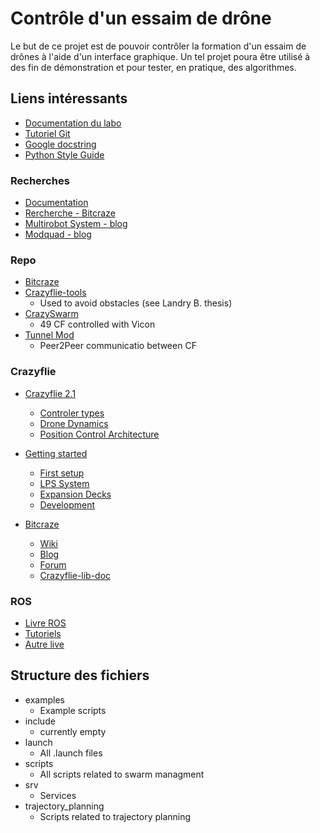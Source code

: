 #  Contrôle d'un essaim de drône

Le but de ce projet est de pouvoir contrôler la formation d'un essaim de drônes à l'aide d'un interface graphique. Un tel projet poura être utilisé à des fin de démonstration et pour tester, en pratique, des algorithmes.

## Liens intéressants

- [Documentation du labo](https://mrasl.gitbooks.io/documentation/UAV/bitcraze-crazyflie.html)
- [Tutoriel Git](https://git-scm.com/book/en/v2/Git-Basics-Getting-a-Git-Repository)
- [Google docstring](https://sphinxcontrib-napoleon.readthedocs.io/en/latest/example_google.html)
- [Python Style Guide](https://www.python.org/dev/peps/pep-0008/#naming-conventions)

### Recherches
- [Documentation](/Documentation/Summary.md)
- [Rercherche - Bitcraze](https://www.bitcraze.io/portals/research/)
- [Multirobot System - blog](https://www.bitcraze.io/2017/06/towards-persistent-adaptive-multi-robot-systems/)
- [Modquad - blog](https://www.bitcraze.io/2017/11/modquad-self-assemble-flying-structures/)

### Repo
- [Bitcraze](https://github.com/bitcraze)
- [Crazyflie-tools](https://github.com/blandry/crazyflie-tools)
  - Used to avoid obstacles (see Landry B. thesis)
- [CrazySwarm](https://github.com/USC-ACTLab/crazyswarm) 
  - 49 CF controlled with Vicon
- [Tunnel Mod](https://github.com/resibots/crazyflie-firmware/)
  - Peer2Peer communicatio between CF


### Crazyflie
- [Crazyflie 2.1](https://www.bitcraze.io/documentation/tutorials/getting-started-with-crazyflie-2-x/)
  - [Controler types](https://www.bitcraze.io/2020/02/out-of-control/)
  - [Drone Dynamics](https://www.bitcraze.io/2018/11/demystifying-drone-dynamics/)
  - [Position Control Architecture](https://www.bitcraze.io/2016/05/position-control-moved-into-the-firmware/)
  
- [Getting started](https://www.bitcraze.io/documentation/start/)
  - [First setup](https://www.bitcraze.io/documentation/tutorials/getting-started-with-crazyflie-2-x/)
  - [LPS System](https://www.bitcraze.io/documentation/tutorials/getting-started-with-loco-positioning-system/)
  - [Expansion Decks](https://www.bitcraze.io/documentation/tutorials/getting-started-with-expansion-decks/)
  - [Development](https://www.bitcraze.io/documentation/tutorials/getting-started-with-development/)

- [Bitcraze](https://www.bitcraze.io/)
  - [Wiki](https://wiki.bitcraze.io/)
  - [Blog](https://www.bitcraze.io/blog/)
  - [Forum](https://forum.bitcraze.io/)
  - [Crazyflie-lib-doc](https://www.bitcraze.io/documentation/repository/crazyflie-lib-python/master/user-guides/python_api/)

### ROS
- [Livre ROS](https://books.google.ca/books?id=skFPDwAAQBAJ&pg=PA339&lpg=PA339&dq=crazyflie+lib+scan&source=bl&ots=fgtFKHcJSd&sig=ACfU3U0iAfU0DtVE7Bun8h29GCLQc0aXOg&hl=fr&sa=X&ved=2ahUKEwiz3O-5grTpAhUBU98KHVRLDw4Q6AEwAnoECAoQAQ#v=onepage&q&f=false)
- [Tutoriels](http://wiki.ros.org/ROS/Tutorials)
- [Autre live](https://www.scribd.com/document/360234366/Robot-Operating-System-ROS-The-Complete-Reference-Volume-2)


## Structure des fichiers

  - examples
    - Example scripts
  - include
    - currently empty
  - launch
    - All .launch files
  - scripts
    - All scripts related to swarm managment
  - srv
    - Services
  - trajectory_planning
    - Scripts related to trajectory planning 
